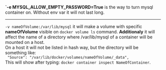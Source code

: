 **`-e MYSQL_ALLOW_EMPTY_PASSWORD=True** is the way to turn mysql container on. Without env var it will not last long. 

-----------
`-v nameOfVolume:/var/lib/mysql` it will make a volume with specific **nameOfVolume** visible on `docker volume ls` command. **Additionaly** it will affect the name of a directory where /var/lib/mysql of a container will be mounted on a host. \
On a host it will not be listed in hash way, but the directory will be something like:\
` "Source": "/var/lib/docker/volumes/nameOfVolume/_data",` \
This will show after typing: `docker container inspect NameOfContainer`.

